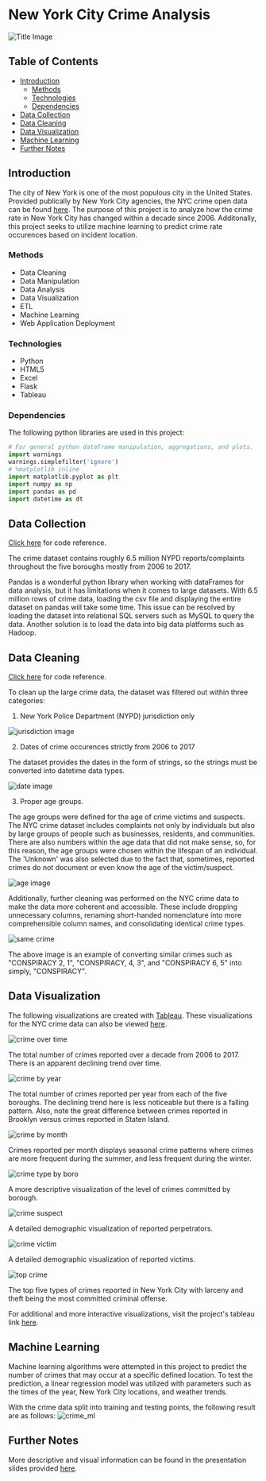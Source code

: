 # New York City Crime Analysis
![Title Image](https://raw.githubusercontent.com/kiseki1107/New-York-City-Crime-Analysis/master/Images/nyc_crime.png)
## Table of Contents
* [Introduction](#Introduction)
  * [Methods](#Methods)
  * [Technologies](#Technologies)
  * [Dependencies](#Dependencies)
* [Data Collection](#DataCollection)
* [Data Cleaning](#DataCleaning)
* [Data Visualization](#DataVisualization)
* [Machine Learning](#MachineLearning)
* [Further Notes](#PresentationSlides)

<a name="Introduction"></a>
## Introduction
The city of New York is one of the most populous city in the United States. Provided publically by New York City agencies, the NYC crime open data can be found [here](https://data.cityofnewyork.us/Public-Safety/NYPD-Complaint-Data-Historic/qgea-i56i). The purpose of this project is to analyze how the crime rate in New York City has changed within a decade since 2006. Additonally, this project seeks to utilize machine learning to predict crime rate occurences based on incident location.

<a name="Methods"></a>
### Methods
* Data Cleaning
* Data Manipulation
* Data Analysis
* Data Visualization
* ETL
* Machine Learning
* Web Application Deployment

<a name="Technologies"></a>
### Technologies
* Python
* HTML5
* Excel
* Flask
* Tableau

<a name="Dependencies"></a>
### Dependencies 
The following python libraries are used in this project:
```python
# For general python dataFrame manipulation, aggregations, and plots.
import warnings
warnings.simplefilter('ignore')
# %matplotlib inline
import matplotlib.pyplot as plt
import numpy as np
import pandas as pd
import datetime as dt
```

<a name="DataCollection"></a>
## Data Collection
[Click here](https://github.com/kiseki1107/New-York-City-Crime-Analysis/blob/master/nycrime_pre-ML/nycrime_age.ipynb) for code reference.

The crime dataset contains roughly 6.5 million NYPD reports/complaints throughout the five boroughs mostly from 2006 to 2017.

Pandas is a wonderful python library when working with dataFrames for data analysis, but it has limitations when it comes to large datasets. With 6.5 million rows of crime data, loading the csv file and displaying the entire dataset on pandas will take some time. This issue can be resolved by loading the dataset into relational SQL servers such as MySQL to query the data. Another solution is to load the data into big data platforms such as Hadoop.

<a name="DataCleaning"></a>
## Data Cleaning
[Click here](https://github.com/kiseki1107/New-York-City-Crime-Analysis/blob/master/nycrime_pre-ML/nycrime_5mil.ipynb) for code reference.

To clean up the large crime data, the dataset was filtered out within three categories:

1. New York Police Department (NYPD) jurisdiction only

![jurisdiction image](https://raw.githubusercontent.com/kiseki1107/New-York-City-Crime-Analysis/master/Images/NYPD_filter.png)

2. Dates of crime occurences strictly from 2006 to 2017

The dataset provides the dates in the form of strings, so the strings must be converted into datetime data types.

![date image](https://raw.githubusercontent.com/kiseki1107/New-York-City-Crime-Analysis/master/Images/date_filter.png)

3. Proper age groups.

The age groups were defined for the age of crime victims and suspects. The NYC crime dataset includes complaints not only by individuals but also by large groups of people such as businesses, residents, and communities. There are also numbers within the age data that did not make sense, so, for this reason, the age groups were chosen within the lifespan of an individual. The 'Unknown' was also selected due to the fact that, sometimes, reported crimes do not document or even know the age of the victim/suspect.

![age image](https://raw.githubusercontent.com/kiseki1107/New-York-City-Crime-Analysis/master/Images/age_filter.png)

Additionally, further cleaning was performed on the NYC crime data to make the data more coherent and accessible. These include dropping unnecessary columns, renaming short-handed nomenclature into more comprehensible column names, and consolidating identical crime types.

![same crime](https://raw.githubusercontent.com/kiseki1107/New-York-City-Crime-Analysis/master/Images/similar_crime.png)

The above image is an example of converting similar crimes such as "CONSPIRACY 2, 1", "CONSPIRACY, 4, 3", and "CONSPIRACY 6, 5" into simply, "CONSPIRACY".

<a name="DataVisualization"></a>
## Data Visualization

The following visualizations are created with [Tableau](https://public.tableau.com/en-us/s/). These visualizations for the NYC crime data can also be viewed [here](https://public.tableau.com/profile/clarence.li#!/vizhome/nycrime/TotalCrime_OverTime).

![crime over time](https://raw.githubusercontent.com/kiseki1107/New-York-City-Crime-Analysis/master/Tableau/crime_by_year.png)

The total number of crimes reported over a decade from 2006 to 2017. There is an apparent declining trend over time.

![crime by year](https://raw.githubusercontent.com/kiseki1107/New-York-City-Crime-Analysis/master/Tableau/YearlyCrimesBoro.png)

The total number of crimes reported per year from each of the five boroughs. The declining trend here is less noticeable but there is a falling pattern. Also, note the great difference between crimes reported in Brooklyn versus crimes reported in Staten Island.  

![crime by month](https://raw.githubusercontent.com/kiseki1107/New-York-City-Crime-Analysis/master/Tableau/CrimesMonth.png)

Crimes reported per month displays seasonal crime patterns where crimes are more frequent during the summer, and less frequent during the winter.

![crime type by boro](https://raw.githubusercontent.com/kiseki1107/New-York-City-Crime-Analysis/master/Tableau/crime_level_by_boro.png)

A more descriptive visualization of the level of crimes committed by borough.

![crime suspect](https://raw.githubusercontent.com/kiseki1107/New-York-City-Crime-Analysis/master/Tableau/suspect_crime_data.png)

A detailed demographic visualization of reported perpetrators.

![crime victim](https://raw.githubusercontent.com/kiseki1107/New-York-City-Crime-Analysis/master/Tableau/victim_crime_data.png)

A detailed demographic visualization of reported victims.

![top crime](https://raw.githubusercontent.com/kiseki1107/New-York-City-Crime-Analysis/master/Tableau/top%20offense.png)

The top five types of crimes reported in New York City with larceny and theft being the most committed criminal offense.

For additional and more interactive visualizations, visit the project's tableau link [here](https://public.tableau.com/profile/clarence.li#!/vizhome/nycrime/TotalCrime_OverTime).

<a name="MachineLearning"></a>
## Machine Learning
Machine learning algorithms were attempted in this project to predict the number of crimes that may occur at a specific defined location. To test the prediction, a linear regression model was utilized with parameters such as the times of the year, New York City locations, and weather trends.

With the crime data split into training and testing points, the following result are as follows:
![crime_ml](https://raw.githubusercontent.com/kiseki1107/New-York-City-Crime-Analysis/master/Images/crime_ml.png)

<a name="PresentationSlides"></a>
## Further Notes
More descriptive and visual information can be found in the presentation slides provided [here](https://github.com/kiseki1107/New-York-City-Crime-Analysis/blob/master/CrimeProject.pdf).
